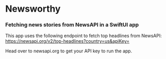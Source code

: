 # Newsworthy
### Fetching news stories from NewsAPI in a SwiftUI app
This app uses the following endpoint to fetch top headlines from NewsAPI: https://newsapi.org/v2/top-headlines?country=us&apiKey=<your API key here>

Head over to newsapi.org to get your API key to run the app.

